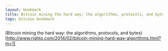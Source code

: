 ```yaml
---
layout: bookmark
title: Bitcoin mining the hard way: the algorithms, protocols, and bytes
tags: bitcoin bookmark
---
```


(Bitcoin mining the hard way: the algorithms, protocols, and bytes)[http://www.righto.com/2014/02/bitcoin-mining-hard-way-algorithms.html?m=1]
